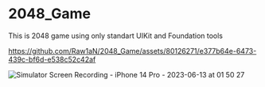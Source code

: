 # 2048_Game



This is 2048 game using only standart UIKit and Foundation tools



https://github.com/Raw1aN/2048_Game/assets/80126271/e377b64e-6473-439c-bf6d-e538c52c42af


![Simulator Screen Recording - iPhone 14 Pro - 2023-06-13 at 01 50 27](https://github.com/Raw1aN/2048_Game/assets/80126271/7d7b3edb-9ed5-4313-86a2-87aad5d14fda)
